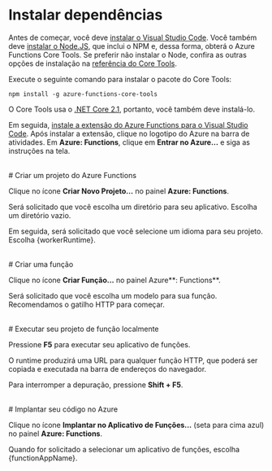# Instalar dependências

Antes de começar, você deve [instalar o Visual Studio Code](https://go.microsoft.com/fwlink/?linkid=2016593). Você também deve [instalar o Node.JS](https://go.microsoft.com/fwlink/?linkid=2016195), que inclui o NPM e, dessa forma, obterá o Azure Functions Core Tools. Se preferir não instalar o Node, confira as outras opções de instalação na [referência do Core Tools](https://go.microsoft.com/fwlink/?linkid=2016192).

Execute o seguinte comando para instalar o pacote do Core Tools:

``` npm install -g azure-functions-core-tools ```

O Core Tools usa o [.NET Core 2.1](https://go.microsoft.com/fwlink/?linkid=2016373), portanto, você também deve instalá-lo.

Em seguida, [instale a extensão do Azure Functions para o Visual Studio Code](https://go.microsoft.com/fwlink/?linkid=2016800). Após instalar a extensão, clique no logotipo do Azure na barra de atividades. Em **Azure: Functions**, clique em **Entrar no Azure…** e siga as instruções na tela.

<br/>
# Criar um projeto do Azure Functions

Clique no ícone **Criar Novo Projeto…** no painel **Azure: Functions**.

Será solicitado que você escolha um diretório para seu aplicativo. Escolha um diretório vazio.

Em seguida, será solicitado que você selecione um idioma para seu projeto. Escolha {workerRuntime}.

<br/>
# Criar uma função

Clique no ícone **Criar Função…** no painel Azure**: Functions**.

Será solicitado que você escolha um modelo para sua função. Recomendamos o gatilho HTTP para começar.

<br/>
# Executar seu projeto de função localmente

Pressione **F5** para executar seu aplicativo de funções.

O runtime produzirá uma URL para qualquer função HTTP, que poderá ser copiada e executada na barra de endereços do navegador.

Para interromper a depuração, pressione **Shift + F5**.

<br/>
# Implantar seu código no Azure

Clique no ícone **Implantar no Aplicativo de Funções…** (seta para cima azul) no painel **Azure: Functions**.

Quando for solicitado a selecionar um aplicativo de funções, escolha {functionAppName}.
